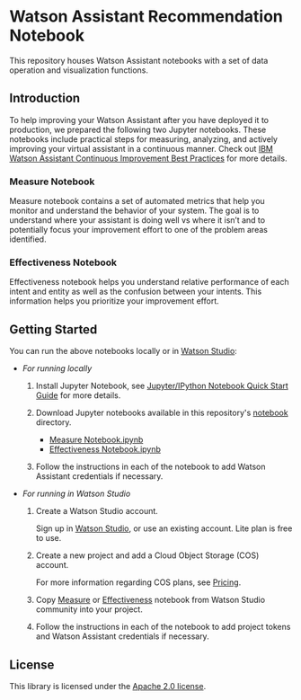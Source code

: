 # Watson Assistant Recommendation Notebook

This repository houses Watson Assistant notebooks with a set of data operation and visualization functions.

## Introduction
To help improving your Watson Assistant after you have deployed it to production, we prepared the following two Jupyter notebooks. These notebooks include practical steps for measuring, analyzing, and actively improving your virtual assistant in a continuous manner. Check out [IBM Watson Assistant Continuous Improvement Best Practices](https://github.com/watson-developer-cloud/assistant-improve-recommendations-notebook/raw/master/notebook/IBM%20Watson%20Assistant%20Continuous%20Improvement%20Best%20Practices.pdf) for more details.

### Measure Notebook 
Measure notebook contains a set of automated metrics that help you monitor and understand the behavior of your system. The goal is to understand where your assistant is doing well vs where it isn’t and to potentially focus your improvement effort to one of the problem areas identified. 

### Effectiveness Notebook 
Effectiveness notebook helps you understand relative performance of each intent and entity as well as the confusion between your intents. This information helps you prioritize your improvement effort. 

## Getting Started

You can run the above notebooks locally or in [Watson Studio](https://www.ibm.com/cloud/watson-studio):

- _For running locally_

    1. Install Jupyter Notebook, see [Jupyter/IPython Notebook Quick Start Guide](https://jupyter-notebook-beginner-guide.readthedocs.io/en/latest/install.html) for more details.

    2. Download Jupyter notebooks available in this repository's [notebook](https://github.com/watson-developer-cloud/assistant-improve-recommendations-notebook/tree/master/notebook) directory.
    
       - [Measure Notebook.ipynb](https://github.com/watson-developer-cloud/assistant-improve-recommendations-notebook/blob/master/notebook/Measure%20Notebook.ipynb)
       - [Effectiveness Notebook.ipynb](https://github.com/watson-developer-cloud/assistant-improve-recommendations-notebook/blob/master/notebook/Effectiveness%20Notebook.ipynb)

    3. Follow the instructions in each of the notebook to add Watson Assistant credentials if necessary.

- _For running in Watson Studio_
    
    1. Create a Watson Studio account.
    
       Sign up in [Watson Studio](https://www.ibm.com/cloud/watson-studio), or use an existing account. Lite plan is free to use.

    2. Create a new project and add a Cloud Object Storage (COS) account.
    
       For more information regarding COS plans, see [Pricing](https://www.ibm.com/cloud-computing/bluemix/pricing-object-storage).

    3. Copy [Measure](https://dataplatform.cloud.ibm.com/exchange/public/entry/view/133dfc4cd1480bbe4eaa78d3f635e568) or  [Effectiveness](https://dataplatform.cloud.ibm.com/exchange/public/entry/view/133dfc4cd1480bbe4eaa78d3f636921c) notebook from Watson Studio community into your project.
    
    4. Follow the instructions in each of the notebook to add project tokens and Watson Assistant credentials if necessary.

## License

This library is licensed under the [Apache 2.0 license](http://www.apache.org/licenses/LICENSE-2.0).
